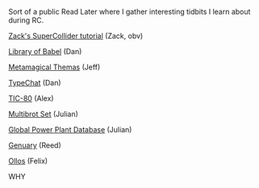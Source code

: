 <!-- title: Interesting things I may follow up on -->

Sort of a public Read Later where I gather interesting tidbits I learn about during RC.

[Zack's SuperCollider tutorial](https://schollz.com/tinker/tone-to-drone/) (Zack, obv)

[Library of Babel](https://libraryofbabel.info/) (Dan)

[Metamagical Themas](https://en.wikipedia.org/wiki/Metamagical_Themas) 
(Jeff)

[TypeChat](https://microsoft.github.io/TypeChat/docs/introduction/) (Dan)

[TIC-80](https://tic80.com/) (Alex)

[Multibrot Set](https://en.wikipedia.org/wiki/Multibrot_set) (Julian)

[Global Power Plant Database](https://datasets.wri.org/dataset/globalpowerplantdatabase) (Julian)

[Genuary](https://genuary.art/prompts) (Reed)

[Ollos](https://alexanderobenauer.com/ollos/) (Felix)

WHY